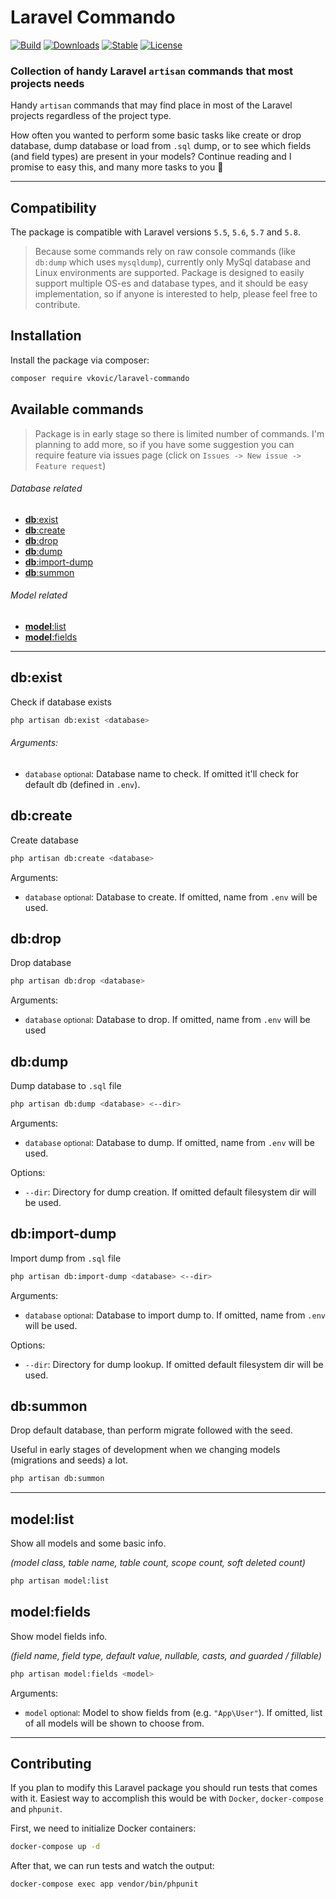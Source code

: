 # Laravel Commando

[![Build](https://api.travis-ci.org/vkovic/laravel-commando.svg?branch=master)](https://travis-ci.org/vkovic/laravel-commando)
[![Downloads](https://poser.pugx.org/vkovic/laravel-commando/downloads)](https://packagist.org/packages/vkovic/laravel-commando)
[![Stable](https://poser.pugx.org/vkovic/laravel-commando/v/stable)](https://packagist.org/packages/vkovic/laravel-commando)
[![License](https://poser.pugx.org/vkovic/laravel-commando/license)](https://packagist.org/packages/vkovic/laravel-commando)

### Collection of handy Laravel `artisan` commands that most projects needs

Handy `artisan` commands that may find place in most of the Laravel projects regardless of the project type.

How often you wanted to perform some basic tasks like create or drop database, dump database or load from `.sql` dump, or to see which fields (and field types) are present in your models? Continue reading and I promise to easy this, and many more tasks to you :beers:

---

## Compatibility

The package is compatible with Laravel versions `5.5`, `5.6`, `5.7` and `5.8`.

> Because some commands rely on raw console commands (like `db:dump` which uses `mysqldump`), currently only MySql database and Linux environments are supported. Package is designed to easily support multiple OS-es and database types, and it should be easy implementation, so if anyone is interested to help, please feel free to contribute.

## Installation

Install the package via composer:

```bash
composer require vkovic/laravel-commando
```

## Available commands

> Package is in early stage so there is limited number of commands. I'm planning to add more, so if you have some suggestion you can require feature via issues page (click on `Issues -> New issue -> Feature request`)

###### Database related

- [**db**:exist](#db-exist)
- [**db**:create](#db-create)
- [**db**:drop](#db-drop)
- [**db**:dump](#db-dump)
- [**db**:import-dump](#db-import-dump)
- [**db**:summon](#db-summon)

###### Model related

- [**model**:list](#model-list)
- [**model**:fields](#model-fields)

---

<a name="db-exist"/>

## db:exist

Check if database exists

```bash
php artisan db:exist <database>
```

###### Arguments:
- `database` <small>optional</small>: Database name to check. If omitted it'll check for default db (defined in `.env`).

<a name="db-create"/>

## db:create

Create database

```bash
php artisan db:create <database>
```

Arguments:
- `database` <small>optional</small>: Database to create. If omitted, name from `.env` will be used.

<a name="db-drop"/>

## db:drop

Drop database

```bash
php artisan db:drop <database>
```

Arguments:
- `database` <small>optional</small>: Database to drop. If omitted, name from `.env` will be used

<a name="db-dump"/>

## db:dump

Dump database to `.sql` file

```bash
php artisan db:dump <database> <--dir>
```

Arguments:
- `database` <small>optional</small>: Database to dump. If omitted, name from `.env` will be used.

Options:
- `--dir`: Directory for dump creation. If omitted default filesystem dir will be used.

<a name="db-import-dump"/>

## db:import-dump

Import dump from `.sql` file

```bash
php artisan db:import-dump <database> <--dir>
```

Arguments:
- `database` <small>optional</small>: Database to import dump to. If omitted, name from `.env` will be used.

Options:
- `--dir`: Directory for dump lookup. If omitted default filesystem dir will be used.

<a name="db-summon"/>

## db:summon

Drop default database, than perform migrate followed with the seed.

Useful in early stages of development when we changing models (migrations and seeds) a lot.

```bash
php artisan db:summon
```

---

<a name="model-list"/>

## model:list

Show all models and some basic info.

*(model class, table name, table count, scope count, soft deleted count)*

```bash
php artisan model:list
```

<a name="model-list"/>

## model:fields

Show model fields info.

*(field name, field type, default value, nullable, casts, and guarded / fillable)*

```bash
php artisan model:fields <model>
```

Arguments:
- `model` <small>optional</small>: Model to show fields from (e.g. `"App\User"`). If omitted, list of all models will be shown to choose from.

---

## Contributing

If you plan to modify this Laravel package you should run tests that comes with it.
Easiest way to accomplish this would be with `Docker`, `docker-compose` and `phpunit`.

First, we need to initialize Docker containers:

```bash
docker-compose up -d
```

After that, we can run tests and watch the output:

```bash
docker-compose exec app vendor/bin/phpunit
```